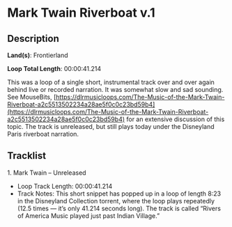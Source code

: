 # Mark Twain Riverboat v.1

## Description

**Land(s)**: Frontierland

**Loop Total Length**: 00:00:41.214

This was a loop of a single short, instrumental track over and over again behind live or recorded narration. It was somewhat slow and sad sounding. See MouseBits, [https://dlrmusicloops.com/The-Music-of-the-Mark-Twain-Riverboat-a2c5513502234a28ae5f0c0c23bd59b4](https://dlrmusicloops.com/The-Music-of-the-Mark-Twain-Riverboat-a2c5513502234a28ae5f0c0c23bd59b4) for an extensive discussion of this topic. The track is unreleased, but still plays today under the Disneyland Paris riverboat narration.

## Tracklist

1\. Mark Twain – Unreleased

- Loop Track Length: 00:00:41.214
- Track Notes: This short snippet has popped up in a loop of length 8:23 in the Disneyland Collection torrent, where the loop plays repeatedly (12.5 times — it’s only 41.214 seconds long). The track is called “Rivers of America Music played just past Indian Village.”
